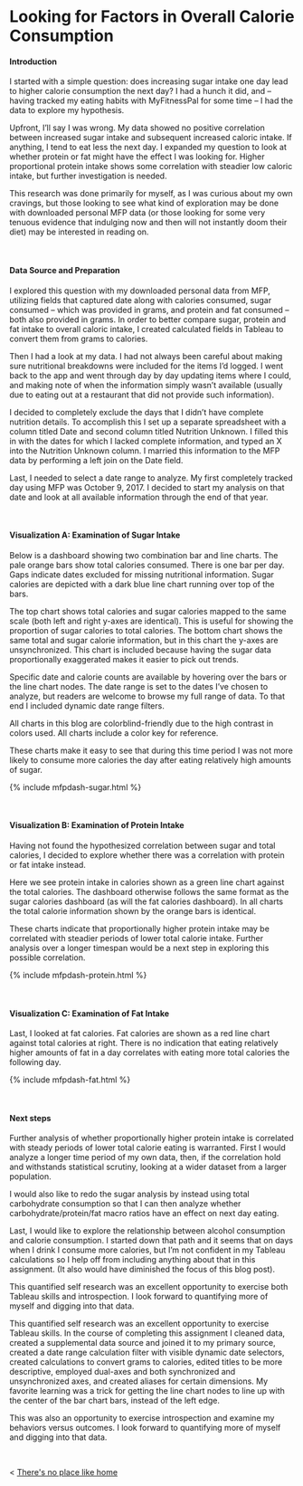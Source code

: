 # Looking for Factors in Overall Calorie Consumption

#### Introduction

I started with a simple question: does increasing sugar intake one day lead to higher calorie consumption the next day? I had a hunch it did, and – having tracked my eating habits with MyFitnessPal for some time – I had the data to explore my hypothesis.

Upfront, I’ll say I was wrong. My data showed no positive correlation between increased sugar intake and subsequent increased caloric intake. If anything, I tend to eat less the next day. I expanded my question to look at whether protein or fat might have the effect I was looking for. Higher proportional protein intake shows some correlation with steadier low caloric intake, but further investigation is needed.

This research was done primarily for myself, as I was curious about my own cravings, but those looking to see what kind of exploration may be done with downloaded personal MFP data (or those looking for some very tenuous evidence that indulging now and then will not instantly doom their diet) may be interested in reading on. 

&nbsp;

#### Data Source and Preparation

I explored this question with my downloaded personal data from MFP, utilizing fields that captured date along with calories consumed, sugar consumed – which was provided in grams, and protein and fat consumed – both also provided in grams. In order to better compare sugar, protein and fat intake to overall caloric intake, I created calculated fields in Tableau to convert them from grams to calories.

Then I had a look at my data. I had not always been careful about making sure nutritional breakdowns were included for the items I’d logged. I went back to the app and went through day by day updating items where I could, and making note of when the information simply wasn’t available (usually due to eating out at a restaurant that did not provide such information).

I decided to completely exclude the days that I didn’t have complete nutrition details. To accomplish this I set up a separate spreadsheet with a column titled Date and second column titled Nutrition Unknown. I filled this in with the dates for which I lacked complete information, and typed an X into the Nutrition Unknown column. I married this information to the MFP data by performing a left join on the Date field.

Last, I needed to select a date range to analyze. My first completely tracked day using MFP was October 9, 2017. I decided to start my analysis on that date and look at all available information through the end of that year.


&nbsp;

#### Visualization A: Examination of Sugar Intake

Below is a dashboard showing two combination bar and line charts. The pale orange bars show total calories consumed. There is one bar per day. Gaps indicate dates excluded for missing nutritional information. Sugar calories are depicted with a dark blue line chart running over top of the bars. 

The top chart shows total calories and sugar calories mapped to the same scale (both left and right y-axes are identical). This is useful for showing the proportion of sugar calories to total calories. The bottom chart shows the same total and sugar calorie information, but in this chart the y-axes are unsynchronized. This chart is included because having the sugar data proportionally exaggerated makes it easier to pick out trends.

Specific date and calorie counts are available by hovering over the bars or the line chart nodes. The date range is set to the dates I’ve chosen to analyze, but readers are welcome to browse my full range of data. To that end I included dynamic date range filters.

All charts in this blog are colorblind-friendly due to the high contrast in colors used. All charts include a color key for reference. 

These charts make it easy to see that during this time period I was not more likely to consume more calories the day after eating relatively high amounts of sugar.
    
  {% include mfpdash-sugar.html %}
  
  &nbsp; &nbsp;
  
  
  #### Visualization B: Examination of Protein Intake

Having not found the hypothesized correlation between sugar and total calories, I decided to explore whether there was a correlation with protein or fat intake instead.

Here we see protein intake in calories shown as a green line chart against the total calories. The dashboard otherwise follows the same format as the sugar calories dashboard (as will the fat calories dashboard). In all charts the total calorie information shown by the orange bars is identical. 

These charts indicate that proportionally higher protein intake may be correlated with steadier periods of lower total calorie intake. Further analysis over a longer timespan would be a next step in exploring this possible correlation.

  {% include mfpdash-protein.html %}

  &nbsp; &nbsp;
  
  
  #### Visualization C: Examination of Fat Intake
  
Last, I looked at fat calories. Fat calories are shown as a red line chart against total calories at right. There is no indication that eating relatively higher amounts of fat in a day correlates with eating more total calories the following day.
  
  {% include mfpdash-fat.html %}
  
  &nbsp; &nbsp;
    
 
  #### Next steps
  
Further analysis of whether proportionally higher protein intake is correlated with steady periods of lower total calorie eating is warranted. First I would analyze a longer time period of my own data, then, if the correlation hold and withstands statistical scrutiny, looking at a wider dataset from a larger population.

I would also like to redo the sugar analysis by instead using total carbohydrate consumption so that I can then analyze whether carbohydrate/protein/fat macro ratios have an effect on next day eating.

Last, I would like to explore the relationship between alcohol consumption and calorie consumption. I started down that path and it seems that on days when I drink I consume more calories, but I’m not confident in my Tableau calculations so I help off from including anything about that in this assignment. (It also would have diminished the focus of this blog post).

This quantified self research was an excellent opportunity to exercise both Tableau skills and introspection. I look forward to quantifying more of myself and digging into that data.

This quantified self research was an excellent opportunity to exercise Tableau skills. In the course of completing this assignment I cleaned data, created a supplemental data source and joined it to my primary source, created a date range calculation filter with visible dynamic date selectors, created calculations to convert grams to calories, edited titles to be more descriptive, employed dual-axes and both synchronized and unsynchronized axes, and created aliases for certain dimensions. My favorite learning was a trick for getting the line chart nodes to line up with the center of the bar chart bars, instead of the left edge.

This was also an opportunity to exercise introspection and examine my behaviors versus outcomes. I look forward to quantifying more of myself and digging into that data.


  &nbsp; &nbsp; &nbsp; &nbsp;
  

< [There's no place like home](./index.md)
